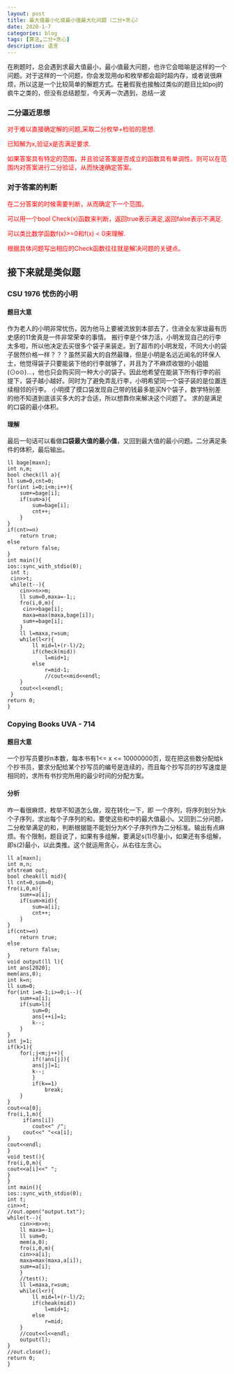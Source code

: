 ```yaml
---
layout: post
title: 最大值最小化或最小值最大化问题（二分+贪心）
date: 2020-1-7
categories: blog
tags: [算法,二分+贪心]
description: 语言
---
```


在刷题时，总会遇到求最大值最小，最小值最大问题，也许它会暗喻是这样的一个问题。对于这样的一个问题，你会发现用dp和枚举都会超时超内存，或者说很麻烦，所以这是一个比较简单的解题方式。在暑假我也接触过类似的题目比如poj的疯牛之类的，但没有总结题型，今天再一次遇到，总结一波

### 二分逼近思想
<p style="color: red">对于难以直接确定解的问题,采取二分枚举+检验的思想. </p>

<p style="color: red">已知解为x,验证x是否满足要求.</p>

<p style="color: red">如果答案具有特定的范围，并且验证答案是否成立的函数具有单调性。则可以在范围内对答案进行二分验证，从而快速确定答案。</p>

### 对于答案的判断
<p style="color: red">在二分答案的时候需要判断，从而确定下一个范围。</p>

<p style="color: red">可以用一个bool Check(x)函数来判断，返回true表示满足,返回false表示不满足.</p>

<p style="color: red">可以类比数学函数f(x)>=0和f(x) < 0来理解.</p>

<p style="color: red">根据具体问题写出相应的Check函数往往就是解决问题的关键点。</p>


## 接下来就是类似题

### CSU 1976 忧伤的小明

#### 题目大意
作为老人的小明非常忧伤，因为他马上要被流放到本部去了，住进全左家垅最有历史感的11舍真是一件非常荣幸的事情。
搬行李是个体力活，小明发现自己的行李太多啦，所以他决定去买很多个袋子来装走。到了超市的小明发现，不同大小的袋子居然价格一样？？？虽然买最大的自然最赚，但是小明是名远近闻名的环保人士，他觉得袋子只要能装下他的行李就够了，并且为了不麻烦收银的小姐姐(⊙o⊙)…，他也只会购买同一种大小的袋子。因此他希望在能装下所有行李的前提下，袋子越小越好。同时为了避免弄乱行李，小明希望同一个袋子装的是位置连续相邻的行李。
小明摸了摸口袋发现自己带的钱最多能买N个袋子，数学特别差的他不知道到底该买多大的才合适，所以想靠你来解决这个问题了。
求的是满足的口袋的最小体积。

#### 理解
最后一句话可以看做**口袋最大值的最小值**，又回到最大值的最小问题。二分满足条件的体积，最后输出。

    ll bage[maxn];
    int n,m;
    bool check(ll a){
    ll sum=0,cnt=0;
    for(int i=0;i<m;i++){
        sum+=bage[i];
        if(sum>a){
            sum=bage[i];
            cnt++;
        }
    }
    if(cnt>=n)
        return true;
    else
        return false;
    }
    int main(){
    ios::sync_with_stdio(0);
     int t;
     cin>>t;
     while(t--){
        cin>>n>>m;
        ll sum=0,maxa=-1;;
        fro(i,0,m){
         cin>>bage[i];
         maxa=max(maxa,bage[i]);
         sum+=bage[i];
        }
        ll l=maxa,r=sum;
        while(l<r){
            ll mid=l+(r-l)/2;
            if(check(mid))
                l=mid+1;
            else
                r=mid-1;
                //cout<<mid<<endl;
        }
        cout<<l<<endl;
     }
    return 0;
    }

### Copying Books UVA - 714
#### 题目大意
一个抄写员要抄n本数，每本书有1<= x <= 10000000页，现在把这些数分配给k个抄书员，要求分配给某个抄写员的编号是连续的，而且每个抄写员的抄写速度是相同的，求所有书抄完所用的最少时间的分配方案。
#### 分析
咋一看很麻烦，枚举不知道怎么做，现在转化一下，即 一个序列，将序列划分为k个子序列，求出每个子序列的和，要使这些和中的最大值最小。又回到二分问题，二分枚举满足的和，判断根据能不能划分为K个子序列作为二分标准。输出有点麻烦。有个限制，题目说了，如果有多组解，要满足s(1)尽量小，如果还有多组解，即s(2)最小，以此类推。这个就运用贪心，从右往左贪心。

    ll a[maxn];
    int m,n;
    ofstream out;
    bool cheak(ll mid){
    ll cnt=0,sum=0;
    fro(i,0,m){
        sum+=a[i];
        if(sum>mid){
            sum=a[i];
            cnt++;
        }
    }
    if(cnt>=n)
        return true;
    else
        return false;
    }
    void output(ll l){
    int ans[2020];
    mem(ans,0);
    int k=n;
    ll sum=0;
    for(int i=m-1;i>=0;i--){
        sum+=a[i];
        if(sum>l){
            sum=0;
            ans[++i]=1;
            k--;
        }
    }
    int j=1;
    if(k>1){
        for(;j<m;j++){
            if(!ans[j]){
            ans[j]=1;
            k--;
            }
            if(k==1)
                break;
        }
    }
    cout<<a[0];
    fro(i,1,m){
         if(ans[i])
            cout<<" /";
         cout<<" "<<a[i];
    }
    cout<<endl;
    }
    void test(){
    fro(i,0,m){
    cout<<a[i]<<" ";
    }
    }
    int main(){
    ios::sync_with_stdio(0);
    int t;
    cin>>t;
    //out.open("output.txt");
    while(t--){
        cin>>m>>n;
        ll maxa=-1;
        ll sum=0;
        mem(a,0);
        fro(i,0,m){
        cin>>a[i];
        maxa=max(maxa,a[i]);
        sum+=a[i];
        }
        //test();
        ll l=maxa,r=sum;
        while(l<r){
            ll mid=l+(r-l)/2;
            if(cheak(mid))
                l=mid+1;
            else
                r=mid;
        }
        //cout<<l<<endl;
        output(l);
    }
    //out.close();
    return 0;
    }







